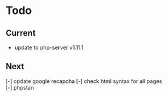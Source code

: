 # Todo

## Current

- update to php-server v1.11.1

## Next

[-] opdate google recapcha
[-] check html syntax for all pages  
[-] phpstan  
